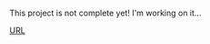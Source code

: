 This project is not complete yet!
I'm working on it...

[URL](https://mahdibaderloo.github.io/online-shop/)
